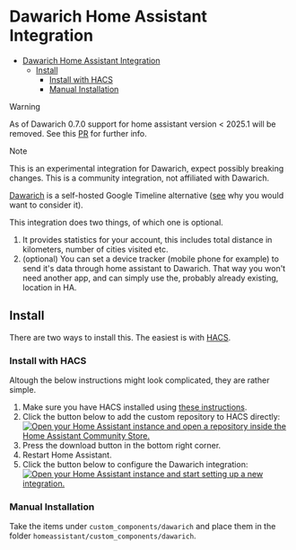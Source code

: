 # Dawarich Home Assistant Integration

<!--toc:start-->
- [Dawarich Home Assistant Integration](#dawarich-home-assistant-integration)
  - [Install](#install)
    - [Install with HACS](#install-with-hacs)
    - [Manual Installation](#manual-installation)
<!--toc:end-->
> [!WARNING]
> As of Dawarich 0.7.0 support for home assistant version < 2025.1 will be removed. See this [PR](https://github.com/AlbinLind/dawarich-home-assistant/pull/48) for further info.

> [!NOTE]
> This is an experimental integration for Dawarich, expect possibly breaking changes. This is a community integration, not affiliated with Dawarich.


[Dawarich](https://dawarich.app/) is a self-hosted Google Timeline alternative ([see](https://support.google.com/maps/answer/14169818?hl=en&co=GENIE.Platform%3DAndroid) why you would want to consider it).

This integration does two things, of which one is optional.
1. It provides statistics for your account, this includes total distance in kilometers, number of cities visited etc.
2. (optional) You can set a device tracker (mobile phone for example) to send it's data through home assistant to Dawarich. That way you won't need another app, and can simply use the, probably already existing, location in HA.

## Install
There are two ways to install this. The easiest is with [HACS](https://hacs.xyz/).

### Install with HACS

Altough the below instructions might look complicated, they are rather simple.
1. Make sure you have HACS installed using [these instructions](https://hacs.xyz/docs/use/).
2. Click the button below to add the custom repository to HACS directly:\
   [![Open your Home Assistant instance and open a repository inside the Home Assistant Community Store.](https://my.home-assistant.io/badges/hacs_repository.svg)](https://my.home-assistant.io/redirect/hacs_repository/?owner=AlbinLind&repository=dawarich-home-assistant&category=integration)
3. Press the download button in the bottom right corner.
4. Restart Home Assistant.
5. Click the button below to configure the Dawarich integration:\
   [![Open your Home Assistant instance and start setting up a new integration.](https://my.home-assistant.io/badges/config_flow_start.svg)](https://my.home-assistant.io/redirect/config_flow_start/?domain=dawarich)

### Manual Installation
Take the items under `custom_components/dawarich` and place them in the folder `homeassistant/custom_components/dawarich`.
